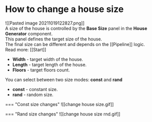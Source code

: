 # **How to change a house size**


![[Pasted image 20211019122827.png]]  
A size of the house is controlled by the **Base Size** panel in the **House Generator** component.  
This panel defines the target size of the house.  
The final size can be different and depends on the [[Pipeline]] logic.  
Read more: [[Start]]

- **Width** - target width of the house.
- **Length** - target length of the house.
- **Floors** - target floors count.

You can select between two size modes: **const** and **rand**

- **const** - constant size.
- **rand** - random size.

=== "Const size changes"
	![[change house size.gif]]

=== "Rand size changes"
	![[change house size rnd.gif]]
